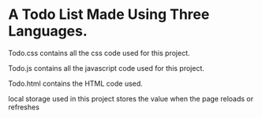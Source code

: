 # A Todo List Made Using Three Languages.

Todo.css contains all the css code used for this project.

Todo.js contains all the javascript code used for this project.

Todo.html contains the HTML code used.

local storage used in this project stores the value when the page reloads or refreshes
